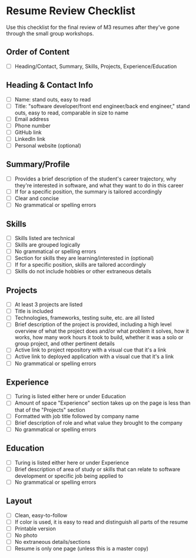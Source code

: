 # Resume Review Checklist

Use this checklist for the final review of M3 resumes after they've gone through the small group workshops.

## Order of Content
- [ ] Heading/Contact, Summary, Skills, Projects, Experience/Education

## Heading & Contact Info
- [ ] Name: stand outs, easy to read
- [ ] Title: "software developer/front end engineer/back end engineer," stand outs, easy to read, comparable in size to name 
- [ ] Email address
- [ ] Phone number
- [ ] GitHub link 
- [ ] LinkedIn link 
- [ ] Personal website (optional)

## Summary/Profile
- [ ] Provides a brief description of the student's career trajectory, why they're interested in software, and what they want to do in this career
- [ ] If for a specific position, the summary is tailored accordingly
- [ ] Clear and concise
- [ ] No grammatical or spelling errors

## Skills
- [ ] Skills listed are technical
- [ ] Skills are grouped logically
- [ ] No grammatical or spelling errors
- [ ] Section for skills they are learning/interested in (optional)
- [ ] If for a specific position, skills are tailored accordingly
- [ ] Skills do not include hobbies or other extraneous details

## Projects
- [ ] At least 3 projects are listed
- [ ] Title is included
- [ ] Technologies, frameworks, testing suite, etc. are all listed
- [ ] Brief description of the project is provided, including a high level overview of what the project does and/or what problem it solves, how it works, how many work hours it took to build, whether it was a solo or group project, and other pertinent details
- [ ] Active link to project repository with a visual cue that it's a link
- [ ] Active link to deployed application with a visual cue that it's a link
- [ ] No grammatical or spelling errors

## Experience
- [ ] Turing is listed either here or under Education
- [ ] Amount of space "Experience" section takes up on the page is less than that of the "Projects" section
- [ ] Formatted with job title followed by company name
- [ ] Brief description of role and what value they brought to the company
- [ ] No grammatical or spelling errors

## Education
- [ ] Turing is listed either here or under Experience
- [ ] Brief description of area of study or skills that can relate to software development or specific job being applied to
- [ ] No grammatical or spelling errors

## Layout
- [ ] Clean, easy-to-follow
- [ ] If color is used, it is easy to read and distinguish all parts of the resume 
- [ ] Printable version
- [ ] No photo
- [ ] No extraneous details/sections
- [ ] Resume is only one page (unless this is a master copy)
